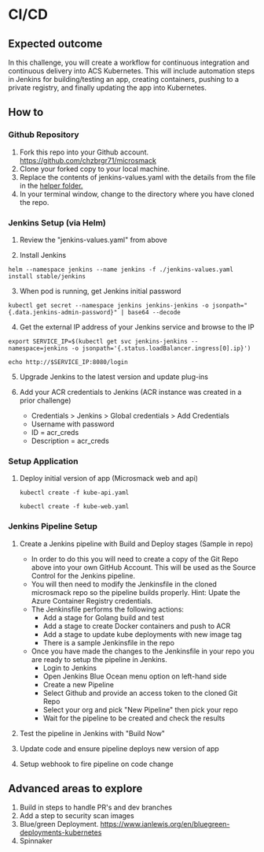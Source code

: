# CI/CD

## Expected outcome

In this challenge, you will create a workflow for continuous integration and continuous delivery into ACS Kubernetes. This will include automation steps in Jenkins for building/testing an app, creating containers, pushing to a private registry, and finally updating the app into Kubernetes.

## How to

### Github Repository

1. Fork this repo into your Github account. https://github.com/chzbrgr71/microsmack 
2. Clone your forked copy to your local machine.
3. Replace the contents of jenkins-values.yaml with the details from the file in the [helper folder.](SolutionHelperFiles/ch8/jenkins-values.yaml)
4. In your terminal window, change to the directory where you have cloned the repo.

### Jenkins Setup (via Helm)

1. Review the "jenkins-values.yaml" from above

2. Install Jenkins
```
helm --namespace jenkins --name jenkins -f ./jenkins-values.yaml install stable/jenkins
```

3. When pod is running, get Jenkins initial password
```
kubectl get secret --namespace jenkins jenkins-jenkins -o jsonpath="{.data.jenkins-admin-password}" | base64 --decode
```

4. Get the external IP address of your Jenkins service and browse to the IP
```
export SERVICE_IP=$(kubectl get svc jenkins-jenkins --namespace=jenkins -o jsonpath='{.status.loadBalancer.ingress[0].ip}')

echo http://$SERVICE_IP:8080/login
```

5. Upgrade Jenkins to the latest version and update plug-ins

6. Add your ACR credentials to Jenkins (ACR instance was created in a prior challenge)

    * Credentials > Jenkins > Global credentials > Add Credentials
    * Username with password
    * ID = acr_creds
    * Description = acr_creds

### Setup Application

1. Deploy initial version of app (Microsmack web and api)

    ```
    kubectl create -f kube-api.yaml

    kubectl create -f kube-web.yaml
    ```

### Jenkins Pipeline Setup

1. Create a Jenkins pipeline with Build and Deploy stages (Sample in repo)
    
    * In order to do this you will need to create a copy of the Git Repo above into your own GitHub Account. This will be used as the Source Control for the Jenkins pipeline.
    * You will then need to modify the Jenkinsfile in the cloned microsmack repo so the pipeline builds properly. Hint: Upate the Azure Container Registry credentials.
    * The Jenkinsfile performs the following actions:        
        * Add a stage for Golang build and test
        * Add a stage to create Docker containers and push to ACR
        * Add a stage to update kube deployments with new image tag
        * There is a sample Jenkinsfile in the repo
    * Once you have made the changes to the Jenkinsfile in your repo you are ready to setup the pipeline in Jenkins. 
        * Login to Jenkins
        * Open Jenkins Blue Ocean menu option on left-hand side
        * Create a new Pipeline
        * Select Github and provide an access token to the cloned Git Repo
        * Select your org and pick "New Pipeline" then pick your repo
        * Wait for the pipeline to be created and check the results

2. Test the pipeline in Jenkins with "Build Now"
3. Update code and ensure pipeline deploys new version of app
4. Setup webhook to fire pipeline on code change



## Advanced areas to explore

1. Build in steps to handle PR's and dev branches
2. Add a step to security scan images
3. Blue/green Deployment. https://www.ianlewis.org/en/bluegreen-deployments-kubernetes 
3. Spinnaker